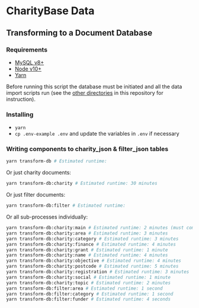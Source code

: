 # CharityBase Data

## Transforming to a Document Database

### Requirements

- [MySQL v8+](https://www.mysql.com)
- [Node v10+](https://nodejs.org)
- [Yarn](https://yarnpkg.com)

Before running this script the database must be initiated and all the data import scripts run (see the [other directories](../) in this repository for instruction).


### Installing

- `yarn`
- `cp .env-example .env` and update the variables in `.env` if necessary


### Writing components to charity_json & filter_json tables

```bash
yarn transform-db # Estimated runtime:
```

Or just charity documents:

```bash
yarn transform-db:charity # Estimated runtime: 30 minutes
```

Or just filter documents:

```bash
yarn transform-db:filter # Estimated runtime:
```

Or all sub-processes individually:

```bash
yarn transform-db:charity:main # Estimated runtime: 2 minutes (must come before other charity methods)
yarn transform-db:charity:area # Estimated runtime: 3 minutes
yarn transform-db:charity:category # Estimated runtime: 3 minutes
yarn transform-db:charity:finance # Estimated runtime: 4 minutes
yarn transform-db:charity:grant # Estimated runtime: 1 minute
yarn transform-db:charity:name # Estimated runtime: 4 minutes
yarn transform-db:charity:objective # Estimated runtime: 4 minutes
yarn transform-db:charity:postcode # Estimated runtime: 5 minutes
yarn transform-db:charity:registration # Estimated runtime: 3 minutes
yarn transform-db:charity:social # Estimated runtime: 1 minute
yarn transform-db:charity:topic # Estimated runtime: 2 minutes
yarn transform-db:filter:area # Estimated runtime: 1 second
yarn transform-db:filter:category # Estimated runtime: 1 second
yarn transform-db:filter:funder # Estimated runtime: 4 seconds
```
